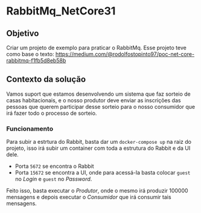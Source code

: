 # RabbitMq_NetCore31

## Objetivo
Criar um projeto de exemplo para praticar o RabbitMq. Esse projeto teve como base o texto: https://medium.com/@rodolfostopinto97/poc-net-core-rabbitmq-f1fb5d8eb58b

## Contexto da solução
Vamos suport que estamos desenvolvendo um sistema que faz sorteio de casas habitacionais, e o nosso produtor deve enviar as inscrições das pessoas que querem participar desse sorteio para o nosso consumidor que irá fazer todo o processo de sorteio.

### Funcionamento
Para subir a estrtura do Rabbit, basta dar um `docker-compose up` na raiz do projeto, isso irá subir um container com toda a estrutura do Rabbit e da UI dele.
- Porta `5672` se encontra o Rabbit
- Porta `15672` se encontra a UI, onde para acessá-la basta colocar `guest` no _Login_ e `guest` no _Password_.

Feito isso, basta executar o _Produtor_, onde o mesmo irá produzir 100000 mensagens e depois executar o _Consumidor_ que irá consumir tais mensagens.